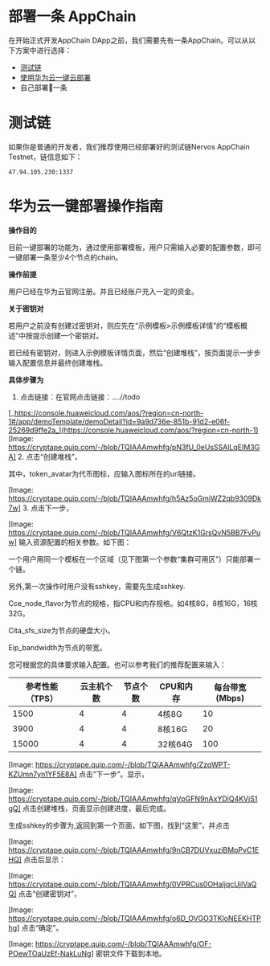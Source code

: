 # 部署一条 AppChain

在开始正式开发AppChain DApp之前，我们需要先有一条AppChain。可以从以下方案中进行选择：
* [测试链](#测试链)
* [使用华为云一键云部署](#华为云一键部署操作指南)
* 自己部署一条


# 测试链

如果你是普通的开发者，我们推荐使用已经部署好的测试链Nervos AppChain Testnet，链信息如下：

`47.94.105.230:1337`


# 华为云一键部署操作指南

**操作目的**

目前一键部署的功能为，通过使用部署模板，用户只需输入必要的配置参数，即可一键部署一条至少4个节点的chain。

**操作前提**

用户已经在华为云官网注册。并且已经账户充入一定的资金。

**关于密钥对**

若用户之前没有创建过密钥对，则应先在“示例模板>示例模板详情”的“模板概述”中按提示创建一个密钥对。

若已经有密钥对，则进入示例模板详情页面，然后“创建堆栈”，按页面提示一步步输入配置信息并最终创建堆栈。

**具体步骤为**

1. 点击链接：在官网点击链接：….//todo

[_https://console.huaweicloud.com/aos/?region=cn-north-1#/app/demoTemplate/demoDetail?id=9a9d736e-851b-91d2-e06f-25269d9ffe2a_](https://console.huaweicloud.com/aos/?region=cn-north-1)
[Image: https://cryptape.quip.com/-/blob/TQIAAAmwhfg/pN3fU_0eUsSSAlLqEIM3GA]
2. 点击“创建堆栈”，

其中，token_avatar为代币图标，应输入图标所在的url链接。

[Image: https://cryptape.quip.com/-/blob/TQIAAAmwhfg/h5Az5oGmiWZ2qb9309Dk7w]
3. 点击下一步，

[Image: https://cryptape.quip.com/-/blob/TQIAAAmwhfg/V6QtzK1GrsQvN5BB7FvPuw]
输入资源配置的相关参数。如下图：

一个用户用同一个模板在一个区域（见下图第一个参数“集群可用区”）只能部署一个链。

另外,第一次操作时用户没有sshkey，需要先生成sshkey.

Cce_node_flavor为节点的规格，指CPU和内存规格。如4核8G，8核16G，16核32G。

Cita_sfs_size为节点的硬盘大小。

Eip_bandwidth为节点的带宽。

您可根据您的具体要求输入配置。也可以参考我们的推荐配置来输入：

|参考性能（TPS）	|云主机个数	|节点个数	|CPU和内存	|每台带宽(Mbps)	|
|---	|---	|---	|---	|---	|
|1500	|4	|4	|4核8G	|10	|
|3900	|4	|4	|8核16G	|20	|
|15000	|4	|4	|32核64G	|100	|

[Image: https://cryptape.quip.com/-/blob/TQIAAAmwhfg/ZzqWPT-KZUmn7yn1YF5E8A]
点击“下一步”。显示，

[Image: https://cryptape.quip.com/-/blob/TQIAAAmwhfg/qVpGFN9nAxYDiQ4KVjS1gQ]
点击创建堆栈，页面显示创建进度，最后完成。

生成sshkey的步骤为,返回到第一个页面，如下图，找到“这里”，并点击

[Image: https://cryptape.quip.com/-/blob/TQIAAAmwhfg/9nCB7DUVxuzjBMpPvC1EHQ]
点击后显示：

[Image: https://cryptape.quip.com/-/blob/TQIAAAmwhfg/0VPRCus0OHaIjqcUjlVaQQ]
点击“创建密钥对”，

[Image: https://cryptape.quip.com/-/blob/TQIAAAmwhfg/o6D_OVGO3TKloNEEKHTPhg]
点击“确定”。

[Image: https://cryptape.quip.com/-/blob/TQIAAAmwhfg/OF-POewTOaUzEf-NakLuNg]
密钥文件下载到本地。
